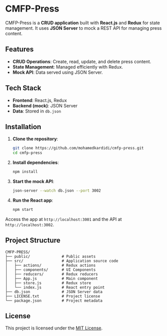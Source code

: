 # CMFP-Press

CMFP-Press is a **CRUD application** built with **React.js** and **Redux** for state management. It uses **JSON Server** to mock a REST API for managing press content.

## Features

- **CRUD Operations**: Create, read, update, and delete press content.
- **State Management**: Managed efficiently with Redux.
- **Mock API**: Data served using JSON Server.

## Tech Stack

- **Frontend**: React.js, Redux
- **Backend (mock)**: JSON Server
- **Data**: Stored in `db.json`

## Installation

1. **Clone the repository**:

   ```bash
   git clone https://github.com/mohamedkardidi/cmfp-press.git
   cd cmfp-press
   ```

2. **Install dependencies**:

   ```bash
   npm install
   ```

3. **Start the mock API**:

   ```bash
   json-server --watch db.json --port 3002
   ```

4. **Run the React app**:

   ```bash
   npm start
   ```

Access the app at `http://localhost:3001` and the API at `http://localhost:3002`.

## Project Structure

```
CMFP-PRESS/
├── public/              # Public assets
├── src/                 # Application source code
│   ├── actions/         # Redux actions
│   ├── components/      # UI Components
│   ├── reducers/        # Redux reducers
│   ├── App.js           # Main component
│   ├── store.js         # Redux store
│   └── index.js         # React entry point
├── db.json              # JSON Server data
├── LICENSE.txt          # Project license
└── package.json         # Project metadata
```

## License

This project is licensed under the [MIT License](LICENSE.txt).